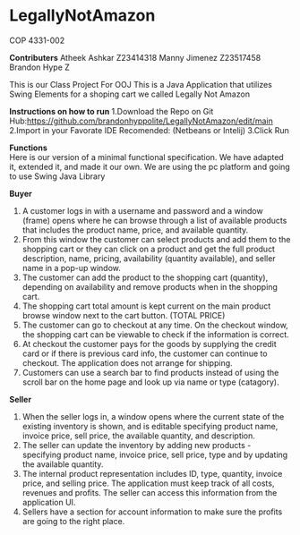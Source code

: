 # LegallyNotAmazon 
COP 4331-002

<b>Contributers</b> 
Atheek Ashkar Z23414318
Manny Jimenez Z23517458
Brandon Hype Z

 This is our Class Project For OOJ This is a Java Application that utilizes Swing Elements for a shoping cart we called Legally Not Amazon

<b>Instructions on how to run</b> 
1.Download the Repo on Git Hub:https://github.com/brandonhyppolite/LegallyNotAmazon/edit/main
2.Import in your Favorate IDE Recomended: (Netbeans or Intelij)
3.Click Run 

<b>Functions</b>
 <br>Here is our version of a minimal functional specification. We have adapted it, extended it, and made it our own. We are using the pc platform and going to use Swing Java Library

<b>Buyer</b>
<ol>
<li>A customer logs in with a username and password and a window (frame) opens where he can browse through a list of available products that includes the product name, price, and available quantity.</li>
<li>From this window the customer can select products and add them to the shopping cart or they can click on a product and get the full product description, name, pricing, availability (quantity available), and seller name in a pop-up window. </li>
<li>The customer can add the product to the shopping cart (quantity), depending on availability and remove products when in the shopping cart.</li>
<li>The shopping cart total amount is kept current on the main product browse window next to the cart button. (TOTAL PRICE) </li>
<li>The customer can go to checkout at any time. On the checkout window, the shopping cart can be viewable to check if the information is correct. </li>
<li>At checkout the customer pays for the goods by supplying the credit card or if there is previous card info, the customer can continue to checkout. The application does not arrange for shipping. </li>
<li>Customers can use a search bar to find products instead of using the scroll bar on the home page and look up via name or type (catagory). </li>
</ol>

<b>Seller</b>
<ol>
<li>When the seller logs in, a window opens where the current state of the existing inventory is shown, and is editable specifying product name, invoice price, sell price, the available quantity, and description. </li>
<li>The seller can update the inventory by adding new products - specifying product name, invoice price, sell price, type and by updating the available quantity. </li>
<li>The internal product representation includes ID, type, quantity, invoice price, and selling price. The application must keep track of all costs, revenues and profits. The seller can access this information from the application UI.</li>
<li>Sellers have a section for account information to make sure the profits are going to the right place. </li>
</ol>



